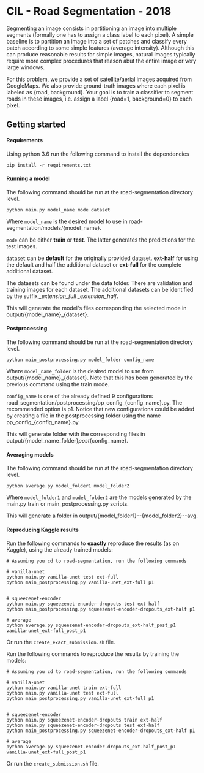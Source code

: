 # CIL - Road Segmentation - 2018

Segmenting an image consists in partitioning an image into multiple segments (formally one has to assign a class label to each pixel). A simple baseline is to partition an image into a set of patches and classify every patch according to some simple features (average intensity). Although this can produce reasonable results for simple images, natural images typically require more complex procedures that reason abut the entire image or very large windows.

For this problem, we provide a set of satellite/aerial images acquired from GoogleMaps. We also provide ground-truth images where each pixel is labeled as {road, background}. Your goal is to train a classifier to segment roads in these images, i.e. assign a label {road=1, background=0} to each pixel.

## Getting started

#### Requirements

Using python 3.6 run the following command to install the dependencies

```
pip install -r requirements.txt
```

#### Running a model

The following command should be run at the road-segmentation directory level.

```
python main.py model_name mode dataset
```

Where `model_name` is the desired model to use in road-segmentation/models/{model_name}.

`mode` can be either **train** or **test**. The latter generates the predictions for the test images.

`dataset` can be **default** for the originally provided dataset. **ext-half** for using the default and half the additional dataset or **ext-full**
for the complete additional dataset.

The datasets can be found under the data folder. There are validation and training images for each dataset. The additional datasets can be identified by the
suffix *_extension_full* *_extension_half*.

This will generate the model's files corresponding the selected mode in output/{model_name}_{dataset}.

#### Postprocessing

The following command should be run at the road-segmentation directory level.

```
python main_postprocessing.py model_folder config_name
```

Where `model_name_folder` is the desired model to use from output/{model_name}_{dataset}. Note that this has been generated by the previous command using the train mode.

`config_name` is one of the already defined 9 configurations road_segmentation/postprocessing/pp_config_{config_name}.py. The recommended option is p1.
Notice that new configurations could be added by creating a file in the postprocessing folder using the name pp_config_{config_name}.py

This will generate folder with the corresponding files in output/{model_name_folder}_post_{config_name}.

#### Averaging models

The following command should be run at the road-segmentation directory level.

```
python average.py model_folder1 model_folder2
```

Where `model_folder1` and `model_folder2` are the models generated by the main.py train or main_postprocessing.py scripts.

This will generate a folder in output/{model_folder1}--{model_folder2}--avg.


#### Reproducing Kaggle results

Run the following commands to **exactly** reproduce the results (as on Kaggle), using the already trained models:

```
# Assuming you cd to road-segmentation, run the following commands

# vanilla-unet
python main.py vanilla-unet test ext-full
python main_postprocessing.py vanilla-unet_ext-full p1


# squeezenet-encoder
python main.py squeezenet-encoder-dropouts test ext-half
python main_postprocessing.py squeezenet-encoder-dropouts_ext-half p1

# average
python average.py squeezenet-encoder-dropouts_ext-half_post_p1 vanilla-unet_ext-full_post_p1
```
Or run the `create_exact_submission.sh` file.


Run the following commands to reproduce the results by training the models:

```
# Assuming you cd to road-segmentation, run the following commands

# vanilla-unet
python main.py vanilla-unet train ext-full
python main.py vanilla-unet test ext-full
python main_postprocessing.py vanilla-unet_ext-full p1


# squeezenet-encoder
python main.py squeezenet-encoder-dropouts train ext-half
python main.py squeezenet-encoder-dropouts test ext-half
python main_postprocessing.py squeezenet-encoder-dropouts_ext-half p1

# average
python average.py squeezenet-encoder-dropouts_ext-half_post_p1 vanilla-unet_ext-full_post_p1
```
Or run the `create_submission.sh` file.
